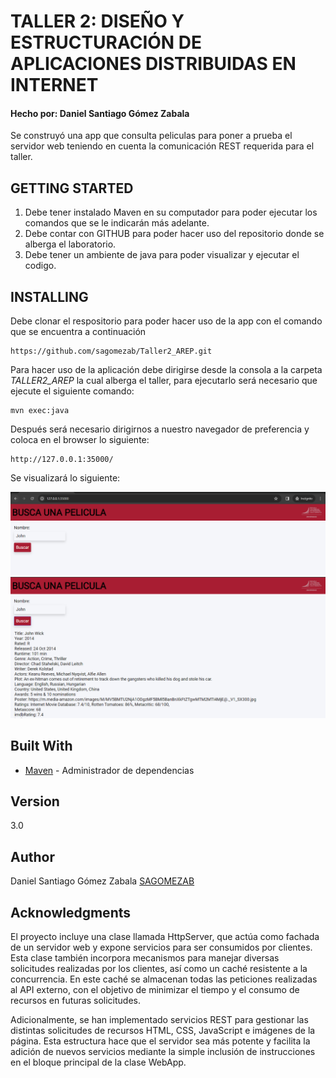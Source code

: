 # TALLER 2: DISEÑO Y ESTRUCTURACIÓN DE APLICACIONES DISTRIBUIDAS EN INTERNET

#### Hecho por: Daniel Santiago Gómez Zabala

Se construyó una app que consulta peliculas para poner a prueba el servidor web teniendo en cuenta la comunicación REST requerida para el taller.

## GETTING STARTED

1. Debe tener instalado Maven en su computador para poder ejecutar los comandos que se le indicarán más adelante.
2. Debe contar con GITHUB para poder hacer uso del repositorio donde se alberga el laboratorio.
3. Debe tener un ambiente de java para poder visualizar y ejecutar el codigo.

## INSTALLING 

Debe clonar el respositorio para poder hacer uso de la app con el comando que se encuentra a continuación

```
https://github.com/sagomezab/Taller2_AREP.git
```

Para hacer uso de la aplicación debe dirigirse desde la consola a la carpeta *TALLER2_AREP* la cual alberga el taller, para ejecutarlo será necesario que ejecute el siguiente comando:

```
mvn exec:java
```

Después será necesario dirigirnos a nuestro navegador de preferencia y coloca en el browser lo siguiente:

```
http://127.0.0.1:35000/
```
Se visualizará lo siguiente:

![](img/img1.png)
![](img/img2.png)

## Built With

* [Maven](https://maven.apache.org/) - Administrador de dependencias

## Version

3.0

## Author

Daniel Santiago Gómez Zabala [SAGOMEZAB](https://github.com/sagomezab)

## Acknowledgments

El proyecto incluye una clase llamada HttpServer, que actúa como fachada de un servidor web y expone servicios para ser consumidos por clientes. Esta clase también incorpora mecanismos para manejar diversas solicitudes realizadas por los clientes, así como un caché resistente a la concurrencia. En este caché se almacenan todas las peticiones realizadas al API externo, con el objetivo de minimizar el tiempo y el consumo de recursos en futuras solicitudes.

Adicionalmente, se han implementado servicios REST para gestionar las distintas solicitudes de recursos HTML, CSS, JavaScript e imágenes de la página. Esta estructura hace que el servidor sea más potente y facilita la adición de nuevos servicios mediante la simple inclusión de instrucciones en el bloque principal de la clase WebApp.


